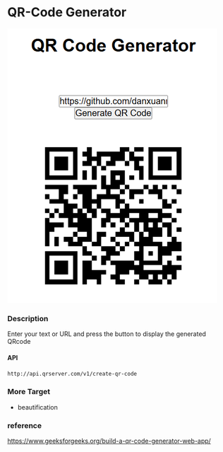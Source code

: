 # QR-Code Generator

![interface](src/image.png)

### Description
Enter your text or URL and press the button to display the generated QRcode
#### API
`http://api.qrserver.com/v1/create-qr-code`

### More Target
- beautification

### reference
https://www.geeksforgeeks.org/build-a-qr-code-generator-web-app/